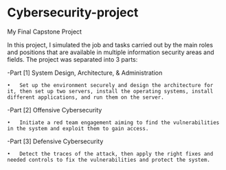 # Cybersecurity-project
My Final Capstone Project

In this project, I simulated the job and tasks carried out by the main roles and positions that are available in multiple information security areas and fields.
The project was separated into 3 parts:

-Part [1] System Design, Architecture, & Administration

    •	Set up the environment securely and design the architecture for it, then set up two servers, install the operating systems, install different applications, and run them on the server. 
    
-Part [2] Offensive Cybersecurity 

    •	Initiate a red team engagement aiming to find the vulnerabilities in the system and exploit them to gain access.
    
-Part [3] Defensive Cybersecurity

    •	Detect the traces of the attack, then apply the right fixes and needed controls to fix the vulnerabilities and protect the system.
